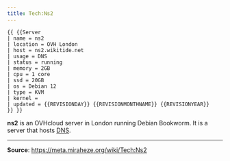 ```yaml
---
title: Tech:Ns2
---
```


```
{{ {{Server
| name = ns2
| location = OVH London
| host = ns2.wikitide.net
| usage = DNS
| status = running
| memory = 2GB
| cpu = 1 core
| ssd = 20GB
| os = Debian 12
| type = KVM
| kernel = 
| updated = {{REVISIONDAY}} {{REVISIONMONTHNAME}} {{REVISIONYEAR}}
}} }}
```

**ns2** is an OVHcloud server in London running Debian Bookworm. It is a server that hosts [DNS](https://meta.miraheze.org/wiki/Tech:DNS).

----
**Source**: https://meta.miraheze.org/wiki/Tech:Ns2
